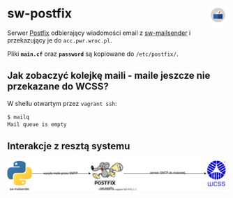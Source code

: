 # sw-postfix <img src="../static/logo-with-embedded-font/logo-simple.svg" align="right" height="42px" width="42px">

Serwer [Postfix](http://www.postfix.org/) odbierający wiadomości email z [sw-mailsender](../sw-mailsender) i przekazujący je do `acc.pwr.wroc.pl`.

Pliki **`main.cf`** oraz **`password`** są kopiowane do `/etc/postfix/`.

## Jak zobaczyć kolejkę maili - maile jeszcze nie przekazane do WCSS?

W shellu otwartym przez `vagrant ssh`:

```bash
$ mailq
Mail queue is empty
```

## Interakcje z resztą systemu

![](.images/interactions-sw-postfix.svg)
